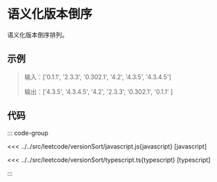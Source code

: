 # 语义化版本倒序

语义化版本倒序排列。

## 示例

> 输入：['0.1.1', '2.3.3', '0.302.1', '4.2', '4.3.5', '4.3.4.5']
>
> 输出：['4.3.5', '4.3.4.5', '4.2', '2.3.3', '0.302.1', '0.1.1' ]

## 代码

::: code-group

<<< ../../src/leetcode/versionSort/javascript.js{javascript} [javascript]

<<< ../../src/leetcode/versionSort/typescript.ts{typescript} [typescript]

:::
